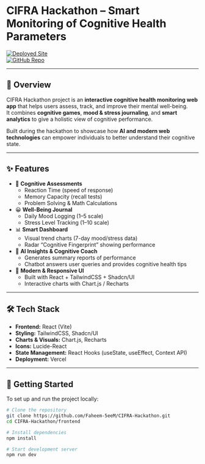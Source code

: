 # CIFRA Hackathon – Smart Monitoring of Cognitive Health Parameters

[![Deployed Site](https://img.shields.io/badge/Deployed-Live%20Demo-blue)](https://cifra-hackathon.vercel.app/)  
[![GitHub Repo](https://img.shields.io/badge/GitHub-Repository-black)](https://github.com/Faheem-5eeM/CIFRA-Hackathon)

---

## 📖 Overview
CIFRA Hackathon project is an **interactive cognitive health monitoring web app** that helps users assess, track, and improve their mental well-being.  
It combines **cognitive games**, **mood & stress journaling**, and **smart analytics** to give a holistic view of cognitive performance.  

Built during the hackathon to showcase how **AI and modern web technologies** can empower individuals to better understand their cognitive state.

---

## ✨ Features
- 🧠 **Cognitive Assessments**
  - Reaction Time (speed of response)
  - Memory Capacity (recall tests)
  - Problem Solving & Math Calculations
- 😀 **Well-Being Journal**
  - Daily Mood Logging (1–5 scale)
  - Stress Level Tracking (1–10 scale)
- 📊 **Smart Dashboard**
  - Visual trend charts (7-day mood/stress data)
  - Radar “Cognitive Fingerprint” showing performance
- 🤖 **AI Insights & Cognitive Coach**
  - Generates summary reports of performance
  - Chatbot answers user queries and provides cognitive health tips
- 🎨 **Modern & Responsive UI**
  - Built with React + TailwindCSS + Shadcn/UI
  - Interactive charts with Chart.js / Recharts

---

## 🛠️ Tech Stack
- **Frontend:** React (Vite)  
- **Styling:** TailwindCSS, Shadcn/UI  
- **Charts & Visuals:** Chart.js, Recharts  
- **Icons:** Lucide-React  
- **State Management:** React Hooks (useState, useEffect, Context API)  
- **Deployment:** Vercel  

---

## 🚀 Getting Started

To set up and run the project locally:

```bash
# Clone the repository
git clone https://github.com/Faheem-5eeM/CIFRA-Hackathon.git
cd CIFRA-Hackathon/frontend

# Install dependencies
npm install

# Start development server
npm run dev
